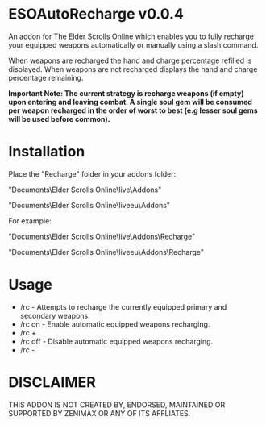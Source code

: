 ESOAutoRecharge v0.0.4
=============

An addon for The Elder Scrolls Online which enables you to fully recharge your equipped weapons automatically or manually using a slash command. 

When weapons are recharged the hand and charge percentage refilled is displayed. When weapons are not recharged displays the hand and charge percentage remaining.

**Important Note: The current strategy is recharge weapons (if empty) upon entering and leaving combat. A single soul gem will be consumed per weapon recharged in the order of worst to best (e.g lesser soul gems will be used before common).**

Installation
=============

Place the "Recharge" folder in your addons folder:

"Documents\Elder Scrolls Online\live\Addons"

"Documents\Elder Scrolls Online\liveeu\Addons"

For example:

"Documents\Elder Scrolls Online\live\Addons\Recharge"

"Documents\Elder Scrolls Online\liveeu\Addons\Recharge"

Usage
=============

* /rc 		- Attempts to recharge the currently equipped primary and secondary weapons. 
* /rc on  	- Enable automatic equipped weapons recharging.
* /rc +
* /rc off 	- Disable automatic equipped weapons recharging.
* /rc -

DISCLAIMER
=============
THIS ADDON IS NOT CREATED BY, ENDORSED, MAINTAINED OR SUPPORTED BY ZENIMAX OR ANY OF ITS AFFLIATES.
